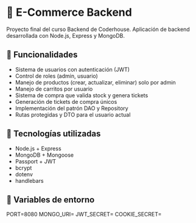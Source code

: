 # 🛒 E-Commerce Backend

Proyecto final del curso Backend de Coderhouse. Aplicación de backend desarrollada con Node.js, Express y MongoDB.

## 🚀 Funcionalidades

- Sistema de usuarios con autenticación (JWT)
- Control de roles (admin, usuario)
- Manejo de productos (crear, actualizar, eliminar) solo por admin
- Manejo de carritos por usuario
- Sistema de compra que valida stock y genera tickets
- Generación de tickets de compra únicos
- Implementación del patrón DAO y Repository
- Rutas protegidas y DTO para el usuario actual

## 🧰 Tecnologías utilizadas

- Node.js + Express
- MongoDB + Mongoose
- Passport + JWT
- bcrypt
- dotenv
- handlebars

## 🔐 Variables de entorno

PORT=8080
MONGO_URI=
JWT_SECRET=
COOKIE_SECRET=
